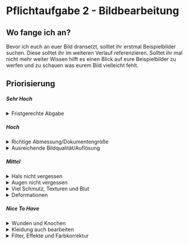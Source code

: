 # Pflichtaufgabe 2 - Bildbearbeitung

## Wo fange ich an?
Bevor ich euch an euer Bild dransetzt, solltet ihr erstmal Beispielbilder suchen. Diese solltet ihr im weiteren Verlauf referenzieren. Solltet ihr mal nicht mehr weiter Wissen hilft es einen Blick auf eure Beispielbilder zu werfen und zu schauen was eurem Bild vielleicht fehlt.

## Priorisierung

##### Sehr Hoch
<details>
  <summary> Fristgerechte Abgabe </summary>

  Gebt die Aufgabe auf gar keinen Fall zu spät ab!
</details>

##### Hoch
<details>
  <summary> Richtige Abmessung/Dokumentengröße </summary>

  Die Abmessung kann in Photoshop über die Menüleiste: "Bild -> Arbeitsfläche" geändert werden. Achtet darauf, dann beim Anwenden, der Anker im Pop-Up Fenster entsprechend gesetzt ist, sodass von den richtigen Seiten reingeschnitten wird.
</details>

<details>
  <summary> Ausreichende Bildqualität/Auflösung </summary>

  - Whatsapp komprimiert Bilder sehr stark. Wenn ihr das Originalfoto auf dem Handy gemacht habt, sendet es nicht über Whatsapp an euch selbst, um es dann auf dem PC abzurufen.
  Keinen Verlust habt ihr u.a. bei: E-Mail, Cloud-Speicher, USB-Stick, Kabel an Rechner

  - In manchen Fällen kann die Qualität verloren gehen, wenn das Bild zu oft groß und klein transformiert wurde in Photoshop
</details>

##### Mittel
<details>
  <summary> Hals nicht vergessen </summary>

  Ihr seid hoffentlich nicht nur im Gesicht verfault.
</details>

<details>
  <summary> Augen nicht vergessen </summary>

  Durch die Augen kann man immer gut grusel übermitteln.
</details>

<details>
  <summary> Viel Schmutz, Texturen und Blut </summary>

  Gerne alles übereinander legen, damit alles nicht zu gesund aussieht.
</details>

<details>
  <summary> Deformationen </summary>

  Eure Haut hält vielleicht nicht mehr ganz mit, ihr habt abgenommen oder auch einfach paar kaputte Knochen.
</details>

##### Nice To Have
<details>
  <summary> Wunden und Knochen </summary>

  Offene Hautstellen, Wunden und Knochen werden den Effekt von verrotteter Haut besser verkaufen.
</details>

<details>
  <summary> Kleidung auch bearbeiten </summary>

  Ansonsten wird aussehen als hättet ihr euch grad ein frisches Shirt angezogen. Der ein oder andere Riss sieht auch ganz gut aus.
</details>

<details>
  <summary> Filter, Effekte und Farbkorrektur </summary>

  Um die Stimmung des Bildes besser zu verkaufen, spielt gerne mit dem Kontrast und Farben, dadurch könnt ihr eine coole Atmosphäre, wie in Horrorfilmen erzeugen. Vignetten, Sepia, Bluteffekte auf dem Bild oder auch gebrochenes Glas können eurem Bild ein wenig mehr Kick geben.
</details>
